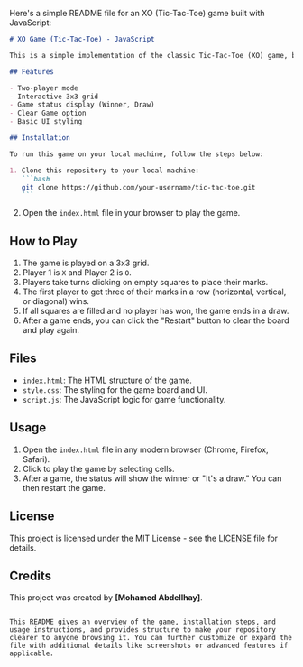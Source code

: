 Here's a simple README file for an XO (Tic-Tac-Toe) game built with JavaScript:

````markdown
# XO Game (Tic-Tac-Toe) - JavaScript

This is a simple implementation of the classic Tic-Tac-Toe (XO) game, built using HTML, CSS, and JavaScript. It allows two players to play the game on a 3x3 grid.

## Features

- Two-player mode
- Interactive 3x3 grid
- Game status display (Winner, Draw)
- Clear Game option
- Basic UI styling

## Installation

To run this game on your local machine, follow the steps below:

1. Clone this repository to your local machine:
   ```bash
   git clone https://github.com/your-username/tic-tac-toe.git
   ```
````

2. Open the `index.html` file in your browser to play the game.

## How to Play

1. The game is played on a 3x3 grid.
2. Player 1 is `X` and Player 2 is `O`.
3. Players take turns clicking on empty squares to place their marks.
4. The first player to get three of their marks in a row (horizontal, vertical, or diagonal) wins.
5. If all squares are filled and no player has won, the game ends in a draw.
6. After a game ends, you can click the "Restart" button to clear the board and play again.

## Files

- `index.html`: The HTML structure of the game.
- `style.css`: The styling for the game board and UI.
- `script.js`: The JavaScript logic for game functionality.

## Usage

1. Open the `index.html` file in any modern browser (Chrome, Firefox, Safari).
2. Click to play the game by selecting cells.
3. After a game, the status will show the winner or "It's a draw." You can then restart the game.

## License

This project is licensed under the MIT License - see the [LICENSE](LICENSE) file for details.

## Credits

This project was created by **[Mohamed Abdellhay]**.

```

This README gives an overview of the game, installation steps, and usage instructions, and provides structure to make your repository clearer to anyone browsing it. You can further customize or expand the file with additional details like screenshots or advanced features if applicable.
```
